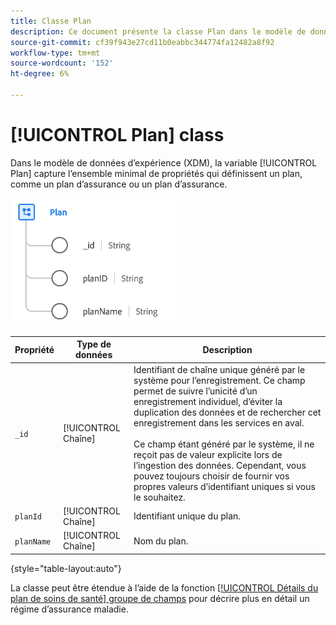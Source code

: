 ```yaml
---
title: Classe Plan
description: Ce document présente la classe Plan dans le modèle de données d’expérience (XDM).
source-git-commit: cf39f943e27cd11b0eabbc344774fa12482a8f92
workflow-type: tm+mt
source-wordcount: '152'
ht-degree: 6%

---
```


# [!UICONTROL Plan] class

Dans le modèle de données d’expérience (XDM), la variable [!UICONTROL Plan] capture l’ensemble minimal de propriétés qui définissent un plan, comme un plan d’assurance ou un plan d’assurance.

![Structure de classe](../images/classes/plan.png)

| Propriété | Type de données | Description |
| --- | --- | --- |
| `_id` | [!UICONTROL Chaîne] | Identifiant de chaîne unique généré par le système pour l’enregistrement. Ce champ permet de suivre l’unicité d’un enregistrement individuel, d’éviter la duplication des données et de rechercher cet enregistrement dans les services en aval.<br><br>Ce champ étant généré par le système, il ne reçoit pas de valeur explicite lors de l’ingestion des données. Cependant, vous pouvez toujours choisir de fournir vos propres valeurs d’identifiant uniques si vous le souhaitez. |
| `planId` | [!UICONTROL Chaîne] | Identifiant unique du plan. |
| `planName` | [!UICONTROL Chaîne] | Nom du plan. |

{style=&quot;table-layout:auto&quot;}

La classe peut être étendue à l’aide de la fonction [[!UICONTROL Détails du plan de soins de santé] groupe de champs](../field-groups/plan/healthcare-plan-details.md) pour décrire plus en détail un régime d’assurance maladie.
